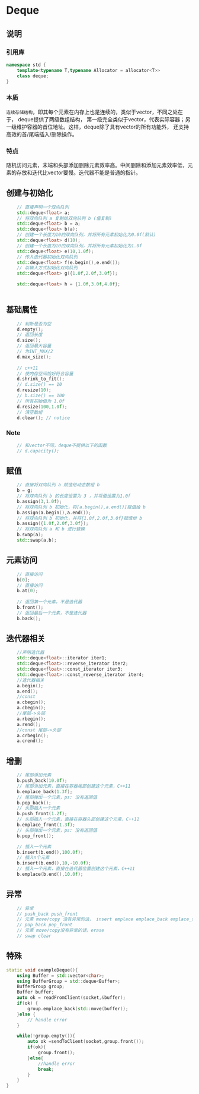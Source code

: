 <!--
 * @Author: your name
 * @Date: 2021-11-02 15:51:22
 * @LastEditTime: 2022-03-31 13:45:57
 * @LastEditors: Please set LastEditors
 * @Description: In User Settings Edit
 * @FilePath: /workspace/Blog/C++/STL/Deque.md
-->
# Deque

## 说明


### 引用库

```cpp
namespace std {
    template<typename T,typename Allocator = allocator<T>>
    class deque;
}
```

### 本质

``连续存储结构``，即其每个元素在内存上也是连续的，类似于vector，不同之处在于， deque提供了两级数组结构， 第一级完全类似于vector，代表实际容器；另一级维护容器的首位地址。这样，deque除了具有vector的所有功能外， 还支持高效的首/尾端插入/删除操作。

### 特点

随机访问元素，末端和头部添加删除元素效率高。中间删除和添加元素效率低，元素的存放和迭代比vector要慢。迭代器不能是普通的指针。

## 创建与初始化

```cpp
    // 直接声明一个双向队列
    std::deque<float> a;
    // 将双向队列 a 复制给双向队列 b (值复制)
    std::deque<float> b = a;
    std::deque<float> b(a);
    // 创建一个长度为10的双向队列，并将所有元素初始化为0.0f(默认)
    std::deque<float> d(10);
    // 创建一个长度为10的双向队列，并将所有元素初始化为1.0f
    std::deque<float> e(10,1.0f);
    // 传入迭代器初始化双向队列
    std::deque<float> f(e.begin(),e.end());
    // 以填入方式初始化双向队列
    std::deque<float> g({1.0f,2.0f,3.0f});

    std::deque<float> h = {1.0f,3.0f,4.0f};
    
```

## 基础属性
```cpp
    // 判断是否为空
    d.empty();
    // 返回长度
    d.size();
    // 返回最大容量
    // 为INT_MAX/2
    d.max_size();
    
    // c++11
    // 使内存空间恰好符合容量
    d.shrink_to_fit();
    // d.size() == 10
    d.resize(10);
    // b.size() == 100
    // 所有初始值为 1.0f
    d.resize(100,1.0f);
    // 清空数组
    d.clear(); // notice
```

### Note

```cpp
    // 和vector不同，deque不提供以下的函数
    // d.capacity();
```

## 赋值

```cpp
    // 直接将双向队列 a 赋值给动态数组 b 
    b = g;
    // 将双向队列 b 的长度设置为 3 ，并将值设置为1.0f
    b.assign(3,1.0f);
    // 将双向队列 b 初始化，将[a.begin(),a.end()]赋值给 b
    b.assign(a.begin(),a.end());
    // 将双向队列 b 初始化，并将{1.0f,2.0f,3.0f}赋值给 b 
    b.assign({1.0f,2.0f,3.0f});
    // 将双向队列 a 和 b 进行替换
    b.swap(a);
    std::swap(a,b);
```

## 元素访问

```cpp
    // 直接访问
    b[0];
    // 直接访问
    b.at(0);
    
    // 返回第一个元素，不是迭代器
    b.front();
    // 返回最后一个元素，不是迭代器
    b.back();
```

## 迭代器相关

```cpp
    //声明迭代器
    std::deque<float>::iterator iter1;
    std::deque<float>::reverse_iterator iter2;
    std::deque<float>::const_iterator iter3;
    std::deque<float>::const_reverse_iterator iter4;
    //迭代器相关
    a.begin();
    a.end();
    //const
    a.cbegin();
    a.cbegin();
    //尾部->头部
    a.rbegin();
    a.rend();
    //const 尾部->头部
    a.crbegin();
    a.crend();
```

## 增删
```cpp
    // 尾部添加元素
    b.push_back(10.0f);
    // 尾部添加元素，直接在容器尾部创建这个元素，C++11
    b.emplace_back(1.3f);
    // 尾部弹出一个元素，ps: 没有返回值
    b.pop_back();
    // 头部插入一个元素
    b.push_front(1.2f);
    // 头部插入一个元素，直接在容器头部创建这个元素，C++11
    b.emplace_front(1.3f);
    // 头部弹出一个元素，ps: 没有返回值
    b.pop_front();

    // 插入一个元素
    b.insert(b.end(),100.0f);
    // 插入n个元素
    b.insert(b.end(),10,-10.0f);
    // 插入一个元素，直接在迭代器位置创建这个元素，C++11
    b.emplace(b.end(),10.0f);
```

## 异常
```cpp
    // 异常
    // push_back push_front
    // 元素 move/copy 没有异常的话， insert emplace emplace_back emplace_front
    // pop_back pop_front
    // 元素 move/copy没有异常的话，erase
    // swap clear
```
## 特殊
```cpp
static void exampleDeque(){
    using Buffer = std::vector<char>;
    using BufferGroup = std::deque<Buffer>;
    BufferGroup group;
    Buffer buffer;
    auto ok = readFromClient(socket,&buffer);
    if(ok) {
        group.emplace_back(std::move(buffer));
    }else {
        // handle error
    }

    while(!group.empty()){
        auto ok =sendToClient(socket,group.front());
        if(ok){
            group.front();
        }else{
            //handle error
            break;
        }
    }
}
```
